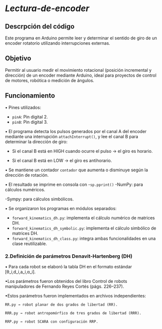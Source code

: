 # *Lectura-de-encoder*
## Descrpción del código
Este programa en Arduino permite leer y determinar el sentido de giro de un encoder rotatorio utilizando interrupciones externas.

## Objetivo
Permitir al usuario medir el movimiento rotacional (posición incremental y dirección) de un encoder mediante Arduino, ideal para proyectos de control de motores, robótica o medición de ángulos.


## Funcionamiento
•	Pines utilizados:

- `pinA`: Pin digital 2.
- `pinB`: Pin digital 3.

• El programa detecta los pulsos generados por el canal A del encoder mediante una interrupción `attachInterrupt()`, y lee el canal B para determinar la dirección de giro:

- Si el canal B está en HIGH cuando ocurre el pulso → el giro es horario.

- Si el canal B está en LOW → el giro es antihorario.

• Se mantiene un contador `contador` que aumenta o disminuye según la dirección de rotación.




•	El resultado se imprime en consola con -`sp.pprint()`
   -NumPy: para cálculos numéricos.
   
   -Sympy: para cálculos simbólicos.
   
•	Se organizaron los programas en módulos separados:

- `forward_kinematics_dh.py`: implementa el cálculo numérico de matrices DH.
- `forward_kinematics_dh_symbolic.py`: implementa el cálculo simbólico de matrices DH.
- `forward_kinematics_dh_class.py`: integra ambas funcionalidades en una clase reutilizable.


### 2.Definición de parámetros Denavit-Hartenberg (DH)
• Para cada robot se elaboró la tabla DH en el formato estándar [θ_i,d_i,a_i,α_i].

•Los parámetros fueron obtenidos del libro Control de robots manipuladores de Fernando Reyes Cortés (págs. 226–237).

•Estos parámetros fueron implementados en archivos independientes:

	RR.py → robot planar de dos grados de libertad (RR).
   
	RRR.py → robot antropomórfico de tres grados de libertad (RRR).
   
	RRP.py → robot SCARA con configuración RRP.



